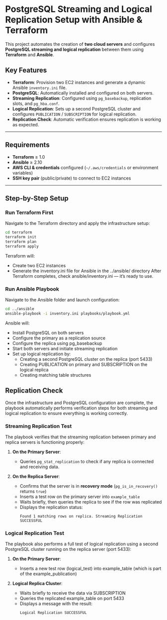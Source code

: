 # PostgreSQL Streaming and Logical Replication Setup with Ansible & Terraform

This project automates the creation of **two cloud servers** and configures **PostgreSQL streaming and logical replication** between them using **Terraform** and **Ansible**.

## Key Features

-  **Terraform**: Provision two EC2 instances and generate a dynamic Ansible `inventory.ini` file.
-  **PostgreSQL**: Automatically installed and configured on both servers.
-  **Streaming Replication**: Configured using `pg_basebackup`, replication slots, and `pg_hba.conf`.
-  **Logical Replication**: Sets up a second PostgreSQL cluster and configures `PUBLICATION` / `SUBSCRIPTION` for logical replication.
-  **Replication Check**: Automatic verification ensures replication is working as expected.

---

## Requirements

- **Terraform** ≥ 1.0
- **Ansible** ≥ 2.10
- **AWS CLI & credentials** configured (`~/.aws/credentials` or environment variables)
- **SSH key pair** (public/private) to connect to EC2 instances

---

## Step-by-Step Setup

### Run Terraform First

Navigate to the Terraform directory and apply the infrastructure setup:

```bash
cd terraform
terraform init
terraform plan
terraform apply
```

Terraform will:

- Create two EC2 instances
- Generate the inventory.ini file for Ansible in the ../ansible/ directory
After Terraform completes, check ansible/inventory.ini — it’s ready to use.

### Run Ansible Playbook

Navigate to the Ansible folder and launch configuration:

```bash
cd ../ansible
ansible-playbook -i inventory.ini playbooks/playbook.yml
```

Ansible will:

- Install PostgreSQL on both servers
- Configure the primary as a replication source
- Configure the replica using pg_basebackup
- Start both servers and initiate streaming replication
- Set up logical replication by:
  - Creating a second PostgreSQL cluster on the replica (port 5433)
  - Creating PUBLICATION on primary and SUBSCRIPTION on the logical replica
  - Creating matching table structures

## Replication Check

Once the infrastructure and PostgreSQL configuration are complete, the playbook automatically performs verification steps for both streaming and logical replication to ensure everything is working correctly.

### Streaming Replication Test

The playbook verifies that the streaming replication between primary and replica servers is functioning properly:

1. **On the Primary Server**:
    - Queries `pg_stat_replication` to check if any replica is connected and receiving data.

2. **On the Replica Server**:
    - Confirms that the server is in **recovery mode** (`pg_is_in_recovery()` returns `true`)
    - Inserts a test row on the primary server into `example_table`
    - Waits briefly, then queries the replica to see if the row was replicated
    - Displays the replication status:
      ```
      Found 1 matching rows on replica. Streaming Replication SUCCESSFUL
      ```

### Logical Replication Test

The playbook also performs a full test of logical replication using a second PostgreSQL cluster running on the replica server (port 5433):

1. **On the Primary Server**:
   - Inserts a new test row (logical_test) into example_table (which is part of the example_publication)

2. **Logical Replica Cluster**:
   - Waits briefly to receive the data via SUBSCRIPTION
   - Queries the replicated example_table on port 5433
   - Displays a message with the result:
     ```
     Logical Replication SUCCESSFUL
     ```
